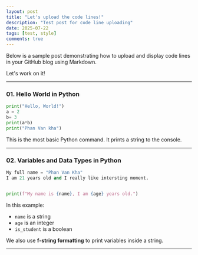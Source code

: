 ```yaml
---
layout: post
title: "Let's upload the code lines!"
description: "Test post for code line uploading"
date: 2025-07-22
tags: [test, style]
comments: true
---
```


Below is a sample post demonstrating how to upload and display code lines in your GitHub blog using Markdown.

Let's work on it!

---

### 01. Hello World in Python

~~~python
print("Hello, World!")
a = 2
b= 3
print(a*b)
print("Phan Van kha")
~~~

This is the most basic Python command. It prints a string to the console.

---

### 02. Variables and Data Types in Python

~~~python
My full name = "Phan Van Kha"
I am 21 years old and I really like intersting moment.


print(f"My name is {name}, I am {age} years old.")
~~~

In this example:
- `name` is a string
- `age` is an integer
- `is_student` is a boolean

We also use **f-string formatting** to print variables inside a string.

---
